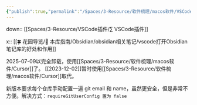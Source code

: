 ```yaml
---
{"publish":true,"permalink":"/Spaces/3-Resource/软件梳理/macos软件/VSCode.md","title":"VSCode","description":"Visual Studio Code","created":"2023-02-28","modified":"2024-07-11","published":"2025-07-29T23:04:29.982+08:00","tags":["macOS软件","windows软件","github开源"],"cssclasses":""}
---
```



down:: [[Spaces/3-Resource/VSCode插件/∑ VSCode插件]]

x:: [[🍀 花园导览/🧰 本库指南/Obsidian/obsidian相关笔记/vscode打开Obsidian笔记库的好处和作用]]

2025-07-09以完全卸载，使用[[Spaces/3-Resource/软件梳理/macos软件/Cursor]]了。
[[2023-12-02]]暂时使用[[Spaces/3-Resource/软件梳理/macos软件/Cursor]]取代。

新版本要求每个仓库手动配置一遍 git email 和 name，虽然更安全，但是非常不方便。解决方式：`requireGitUserConfig 置为 false`